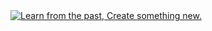 <a href="//correctiontape.me">
<img src="[https://user-images.githubusercontent.com/77515401/174486111-c96c6a25-c9a5-4d08-bb85-7a02629adab5.png](https://correctiontape.me/screenshot.png)" alt="Learn from the past, Create something new.">
</a>
